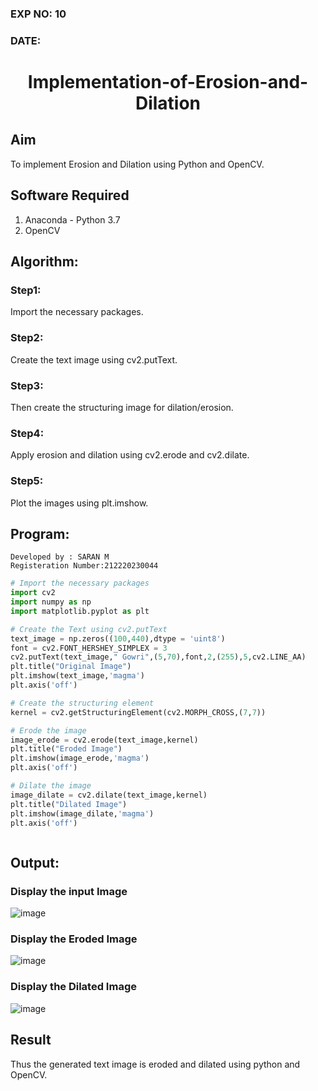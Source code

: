 ### EXP NO: 10
### DATE:

# <p align='center'> Implementation-of-Erosion-and-Dilation</p>
## Aim
To implement Erosion and Dilation using Python and OpenCV.
## Software Required
1. Anaconda - Python 3.7
2. OpenCV
## Algorithm:
### Step1:
Import the necessary packages.

### Step2:
Create the text image using cv2.putText.

### Step3:
Then create the structuring image for dilation/erosion.

### Step4:
Apply erosion and dilation using cv2.erode and cv2.dilate.

### Step5:
Plot the images using plt.imshow.

 
## Program:
```
Developed by : SARAN M
Registeration Number:212220230044
```

``` Python
# Import the necessary packages
import cv2
import numpy as np
import matplotlib.pyplot as plt

# Create the Text using cv2.putText
text_image = np.zeros((100,440),dtype = 'uint8')
font = cv2.FONT_HERSHEY_SIMPLEX = 3
cv2.putText(text_image," Gowri",(5,70),font,2,(255),5,cv2.LINE_AA)
plt.title("Original Image")
plt.imshow(text_image,'magma')
plt.axis('off')

# Create the structuring element
kernel = cv2.getStructuringElement(cv2.MORPH_CROSS,(7,7))

# Erode the image
image_erode = cv2.erode(text_image,kernel)
plt.title("Eroded Image")
plt.imshow(image_erode,'magma')
plt.axis('off')

# Dilate the image
image_dilate = cv2.dilate(text_image,kernel)
plt.title("Dilated Image")
plt.imshow(image_dilate,'magma')
plt.axis('off')



```
## Output:

### Display the input Image
![image](https://user-images.githubusercontent.com/75235427/169989555-b3c28a6e-c4c9-4765-89e4-bc4d7b081411.png)



### Display the Eroded Image
![image](https://user-images.githubusercontent.com/75235427/169989610-117f8652-ecab-4bfe-ada9-30480293a371.png)



### Display the Dilated Image
![image](https://user-images.githubusercontent.com/75235427/169989662-d04ab53f-c63b-4d3a-ad56-b5d92db1f143.png)



## Result
Thus the generated text image is eroded and dilated using python and OpenCV.
